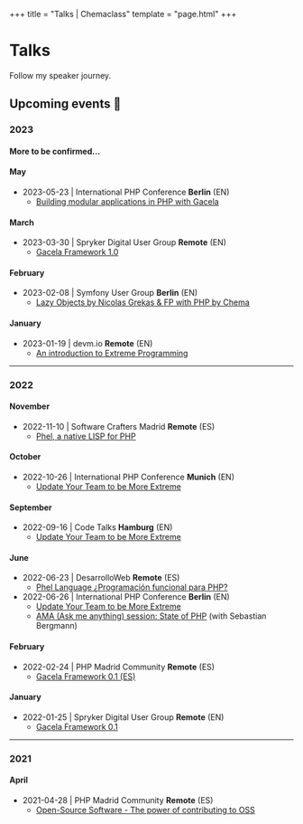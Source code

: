 +++
title = "Talks | Chemaclass"
template = "page.html"
+++

# Talks

Follow my speaker journey.

## Upcoming events 🎤

### 2023

#### More to be confirmed...

#### May
- 2023-05-23 | International PHP Conference **Berlin** (EN)
  - [Building modular applications in PHP with Gacela](https://phpconference.com/software-architecture/modular-applications-php-gacela/)

#### March
- 2023-03-30 | Spryker Digital User Group **Remote** (EN)
  - [Gacela Framework 1.0](https://www.meetup.com/spryker-user-group/events/289944797/)

#### February
- 2023-02-08 | Symfony User Group **Berlin** (EN)
  - [Lazy Objects by Nicolas Grekas & FP with PHP by Chema](https://www.meetup.com/sfugberlin/events/290735168/)

#### January
- 2023-01-19 | devm.io **Remote** (EN)
  - [An introduction to Extreme Programming](https://devm.io/update-your-team-to-be-more-extreme/)

---

### 2022

#### November
- 2022-11-10 | Software Crafters Madrid **Remote** (ES)
  - [Phel, a native LISP for PHP](https://www.meetup.com/madswcraft/events/289206891/)

#### October
- 2022-10-26 | International PHP Conference **Munich** (EN)
  - [Update Your Team to be More Extreme](https://phpconference.com/mixed/update-your-team-to-be-more-extreme/)

#### September
- 2022-09-16 | Code Talks **Hamburg** (EN)
  - [Update Your Team to be More Extreme](https://codetalks.de/speakers#speaker-985?event=7)

#### June
- 2022-06-23 | DesarrolloWeb **Remote** (ES)
  - [Phel Language ¿Programación funcional para PHP?](https://www.youtube.com/live/9pElbTEcyGA?feature=share) 
- 2022-06-26 | International PHP Conference **Berlin** (EN)
  - [Update Your Team to be More Extreme](https://phpconference.com/mixed/update-your-team-to-be-more-extreme/)
  - [AMA (Ask me anything) session: State of PHP](https://phpconference.com/php-core-coding/ama-ask-me-anything-session-state-of-php/) (with Sebastian Bergmann)

#### February
- 2022-02-24 | PHP Madrid Community **Remote** (ES)
  - [Gacela Framework 0.1 (ES)](https://www.meetup.com/phpmad/events/284069182/)

#### January
- 2022-01-25 | Spryker Digital User Group **Remote** (EN)
  - [Gacela Framework 0.1](https://www.meetup.com/spryker-user-group/events/282267564/)

---

### 2021

#### April
- 2021-04-28 | PHP Madrid Community **Remote** (ES)
  - [Open-Source Software - The power of contributing to OSS](https://www.meetup.com/phpmad/events/277733306/)
